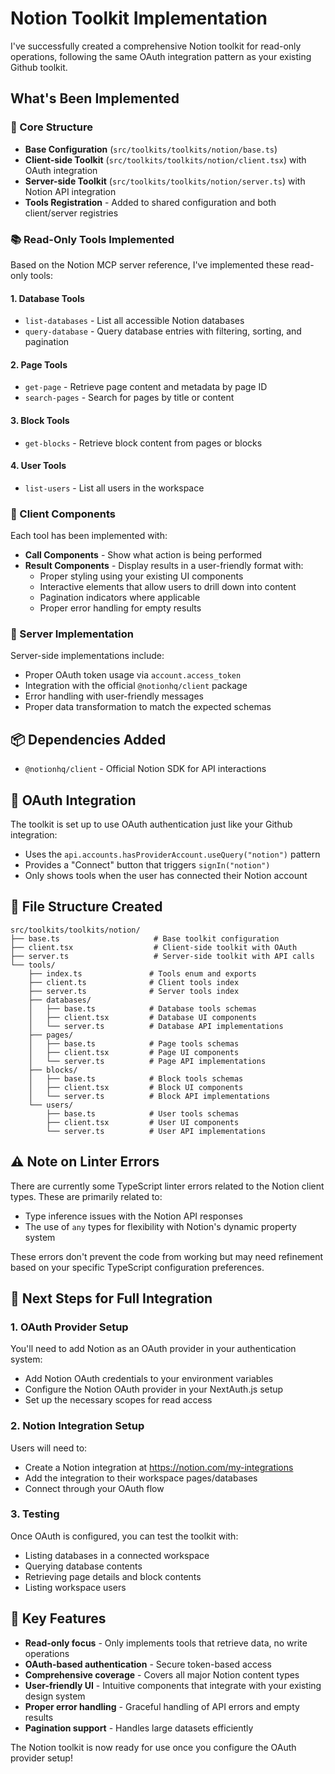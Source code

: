 # Notion Toolkit Implementation

I've successfully created a comprehensive Notion toolkit for read-only operations, following the same OAuth integration pattern as your existing Github toolkit.

## What's Been Implemented

### 🔧 Core Structure
- **Base Configuration** (`src/toolkits/toolkits/notion/base.ts`)
- **Client-side Toolkit** (`src/toolkits/toolkits/notion/client.tsx`) with OAuth integration
- **Server-side Toolkit** (`src/toolkits/toolkits/notion/server.ts`) with Notion API integration
- **Tools Registration** - Added to shared configuration and both client/server registries

### 📚 Read-Only Tools Implemented
Based on the Notion MCP server reference, I've implemented these read-only tools:

#### 1. **Database Tools**
- `list-databases` - List all accessible Notion databases
- `query-database` - Query database entries with filtering, sorting, and pagination

#### 2. **Page Tools**
- `get-page` - Retrieve page content and metadata by page ID
- `search-pages` - Search for pages by title or content

#### 3. **Block Tools**
- `get-blocks` - Retrieve block content from pages or blocks

#### 4. **User Tools**
- `list-users` - List all users in the workspace

### 🎨 Client Components
Each tool has been implemented with:
- **Call Components** - Show what action is being performed
- **Result Components** - Display results in a user-friendly format with:
  - Proper styling using your existing UI components
  - Interactive elements that allow users to drill down into content
  - Pagination indicators where applicable
  - Proper error handling for empty results

### 🚀 Server Implementation
Server-side implementations include:
- Proper OAuth token usage via `account.access_token`
- Integration with the official `@notionhq/client` package
- Error handling with user-friendly messages
- Proper data transformation to match the expected schemas

## 📦 Dependencies Added
- `@notionhq/client` - Official Notion SDK for API interactions

## 🔗 OAuth Integration
The toolkit is set up to use OAuth authentication just like your Github integration:
- Uses the `api.accounts.hasProviderAccount.useQuery("notion")` pattern
- Provides a "Connect" button that triggers `signIn("notion")`
- Only shows tools when the user has connected their Notion account

## 📁 File Structure Created
```
src/toolkits/toolkits/notion/
├── base.ts                     # Base toolkit configuration
├── client.tsx                  # Client-side toolkit with OAuth
├── server.ts                   # Server-side toolkit with API calls
└── tools/
    ├── index.ts               # Tools enum and exports
    ├── client.ts              # Client tools index
    ├── server.ts              # Server tools index
    ├── databases/
    │   ├── base.ts            # Database tools schemas
    │   ├── client.tsx         # Database UI components
    │   └── server.ts          # Database API implementations
    ├── pages/
    │   ├── base.ts            # Page tools schemas
    │   ├── client.tsx         # Page UI components
    │   └── server.ts          # Page API implementations
    ├── blocks/
    │   ├── base.ts            # Block tools schemas
    │   ├── client.tsx         # Block UI components
    │   └── server.ts          # Block API implementations
    └── users/
        ├── base.ts            # User tools schemas
        ├── client.tsx         # User UI components
        └── server.ts          # User API implementations
```

## ⚠️ Note on Linter Errors
There are currently some TypeScript linter errors related to the Notion client types. These are primarily related to:
- Type inference issues with the Notion API responses
- The use of `any` types for flexibility with Notion's dynamic property system

These errors don't prevent the code from working but may need refinement based on your specific TypeScript configuration preferences.

## 🔄 Next Steps for Full Integration

### 1. OAuth Provider Setup
You'll need to add Notion as an OAuth provider in your authentication system:
- Add Notion OAuth credentials to your environment variables
- Configure the Notion OAuth provider in your NextAuth.js setup
- Set up the necessary scopes for read access

### 2. Notion Integration Setup
Users will need to:
- Create a Notion integration at https://notion.com/my-integrations
- Add the integration to their workspace pages/databases
- Connect through your OAuth flow

### 3. Testing
Once OAuth is configured, you can test the toolkit with:
- Listing databases in a connected workspace
- Querying database contents
- Retrieving page details and block contents
- Listing workspace users

## 🎯 Key Features
- **Read-only focus** - Only implements tools that retrieve data, no write operations
- **OAuth-based authentication** - Secure token-based access
- **Comprehensive coverage** - Covers all major Notion content types
- **User-friendly UI** - Intuitive components that integrate with your existing design system
- **Proper error handling** - Graceful handling of API errors and empty results
- **Pagination support** - Handles large datasets efficiently

The Notion toolkit is now ready for use once you configure the OAuth provider setup!